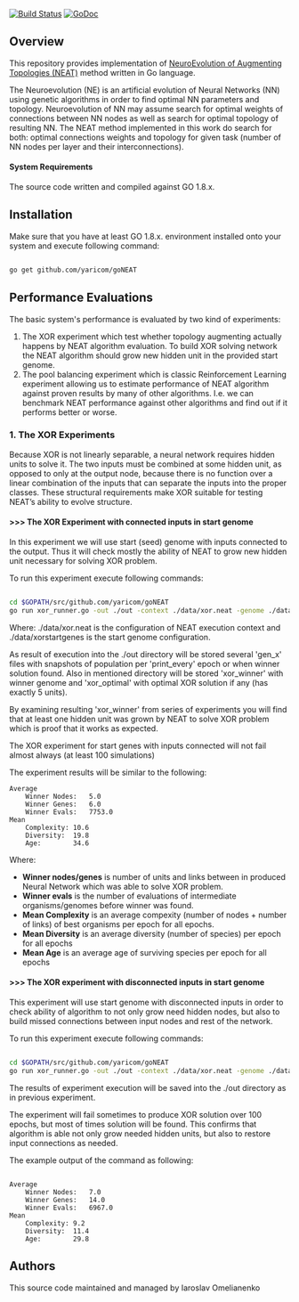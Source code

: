 [![Build Status](https://travis-ci.org/yaricom/goNEAT.svg?branch=master)](https://travis-ci.org/yaricom/goNEAT) [![GoDoc](https://godoc.org/github.com/yaricom/goNEAT/neat?status.svg)](https://godoc.org/github.com/yaricom/goNEAT/neat)

## Overview
This repository provides implementation of [NeuroEvolution of Augmenting Topologies (NEAT)][1] method written in Go language.

The Neuroevolution (NE) is an artificial evolution of Neural Networks (NN) using genetic algorithms in order to find
optimal NN parameters and topology. Neuroevolution of NN may assume search for optimal weights of connections between
NN nodes as well as search for optimal topology of resulting NN. The NEAT method implemented in this work do search for
both: optimal connections weights and topology for given task (number of NN nodes per layer and their interconnections).

#### System Requirements
The source code written and compiled against GO 1.8.x.

## Installation
Make sure that you have at least GO 1.8.x. environment installed onto your system and execute following command:
```bash

go get github.com/yaricom/goNEAT
```

## Performance Evaluations
The basic system's performance is evaluated by two kind of experiments:
1. The XOR experiment which test whether topology augmenting actually happens by NEAT algorithm evaluation. To build XOR
solving network the NEAT algorithm should grow new hidden unit in the provided start genome.
2. The pool balancing experiment which is classic Reinforcement Learning experiment allowing us to estimate performance
of NEAT algorithm against proven results by many of other algorithms. I.e. we can benchmark NEAT performance against
other algorithms and find out if it performs better or worse.


### 1. The XOR Experiments
Because XOR is not linearly separable, a neural network requires hidden units to solve it. The two inputs must be
combined at some hidden unit, as opposed to only at the output node, because there is no function over a linear
combination of the inputs that can separate the inputs into the proper classes. These structural requirements make XOR
suitable for testing NEAT’s ability to evolve structure.

#### >>> The XOR Experiment with connected inputs in start genome
In this experiment we will use start (seed) genome with inputs connected to the output. Thus it will check mostly the
ability of NEAT to grow new hidden unit necessary for solving XOR problem.

To run this experiment execute following commands:
```bash

cd $GOPATH/src/github.com/yaricom/goNEAT
go run xor_runner.go -out ./out -context ./data/xor.neat -genome ./data/xorstartgenes

```
Where: ./data/xor.neat is the configuration of NEAT execution context and ./data/xorstartgenes is the start genome
configuration.

As result of execution into the ./out directory will be stored several 'gen_x' files with snapshots of population per 'print_every'
epoch or when winner solution found. Also in mentioned directory will be stored 'xor_winner' with winner genome and
'xor_optimal' with optimal XOR solution if any (has exactly 5 units).

By examining resulting 'xor_winner' from series of experiments you will find that at least one hidden unit was grown by NEAT
to solve XOR problem which is proof that it works as expected.

The XOR experiment for start genes with inputs connected will not fail almost always (at least 100 simulations)

The experiment results will be similar to the following:

```
Average
	Winner Nodes:	5.0
	Winner Genes:	6.0
	Winner Evals:	7753.0
Mean
	Complexity:	10.6
	Diversity:	19.8
	Age:		34.6
```

Where:
- **Winner nodes/genes** is number of units and links between in produced Neural Network which was able to solve XOR problem.
- **Winner evals** is the number of evaluations of intermediate organisms/genomes before winner was found.
- **Mean Complexity** is an average compexity (number of nodes + number of links) of best organisms per epoch for all epochs.
- **Mean Diversity** is an average diversity (number of species) per epoch for all epochs
- **Mean Age** is an average age of surviving species per epoch for all epochs

#### >>> The XOR experiment with disconnected inputs in start genome
This experiment will use start genome with disconnected inputs in order to check ability of algorithm to not only grow
need hidden nodes, but also to build missed connections between input nodes and rest of the network.

To run this experiment execute following commands:
```bash

cd $GOPATH/src/github.com/yaricom/goNEAT
go run xor_runner.go -out ./out -context ./data/xor.neat -genome ./data/xordisconnectedstartgenes

```

The results of experiment execution will be saved into the ./out directory as in previous experiment.

The experiment will fail sometimes to produce XOR solution over 100 epochs, but most of times solution will be found. This
confirms that algorithm is able not only grow needed hidden units, but also to restore input connections as needed.

The example output of the command as following:
```

Average
	Winner Nodes:	7.0
	Winner Genes:	14.0
	Winner Evals:	6967.0
Mean
	Complexity:	9.2
	Diversity:	11.4
	Age:		29.8

```

## Authors

This source code maintained and managed by Iaroslav Omelianenko

[1]:http://www.cs.ucf.edu/~kstanley/neat.html

